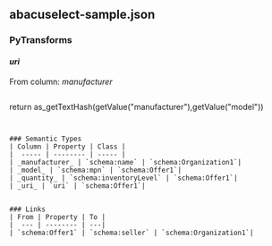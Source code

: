 ## abacuselect-sample.json

### PyTransforms
#### _uri_
From column: _manufacturer_
>``` python
return as_getTextHash(getValue("manufacturer"),getValue("model"))
```


### Semantic Types
| Column | Property | Class |
|  ----- | -------- | ----- |
| _manufacturer_ | `schema:name` | `schema:Organization1`|
| _model_ | `schema:mpn` | `schema:Offer1`|
| _quantity_ | `schema:inventoryLevel` | `schema:Offer1`|
| _uri_ | `uri` | `schema:Offer1`|


### Links
| From | Property | To |
|  --- | -------- | ---|
| `schema:Offer1` | `schema:seller` | `schema:Organization1`|
